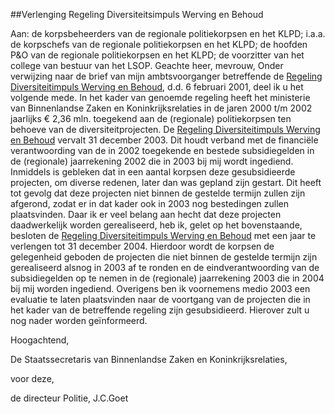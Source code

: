 <meta http-equiv='Content-Type' content='text/html; charset=utf-8' />

##Verlenging Regeling Diversiteitsimpuls Werving en Behoud

Aan: de korpsbeheerders van de regionale politiekorpsen en het KLPD; i.a.a. de korpschefs van de regionale politiekorpsen en het KLPD; de hoofden P&O van de regionale politiekorpsen en het KLPD; de voorzitter van het college van bestuur van het LSOP. Geachte heer, mevrouw,     Onder verwijzing naar de brief van mijn ambtsvoorganger betreffende de [Regeling Diversiteitimpuls Werving en Behoud](../../../../../../../../ministeriele-regeling/regeling/diversiteitsimpuls/werving/en/behoud/BWBR0012219/README.md), d.d. 6 februari 2001, deel ik u het volgende mede. In het kader van genoemde regeling heeft het ministerie van Binnenlandse Zaken en Koninkrijksrelaties in de jaren 2000 t/m 2002 jaarlijks € 2,36 mln. toegekend aan de (regionale) politiekorpsen ten behoeve van de diversiteitprojecten. De [Regeling Diversiteitimpuls Werving en Behoud](../../../../../../../../ministeriele-regeling/regeling/diversiteitsimpuls/werving/en/behoud/BWBR0012219/README.md) vervalt 31 december 2003. Dit houdt verband met de financiële verantwoording van de in 2002 toegekende en bestede subsidiegelden in de (regionale) jaarrekening 2002 die in 2003 bij mij wordt ingediend. Inmiddels is gebleken dat in een aantal korpsen deze gesubsidieerde projecten, om diverse redenen, later dan was gepland zijn gestart. Dit heeft tot gevolg dat deze projecten niet binnen de gestelde termijn zullen zijn afgerond, zodat er in dat kader ook in 2003 nog bestedingen zullen plaatsvinden. Daar ik er veel belang aan hecht dat deze projecten daadwerkelijk worden gerealiseerd, heb ik, gelet op het bovenstaande, besloten de [Regeling Diversiteitimpuls Werving en Behoud](../../../../../../../../ministeriele-regeling/regeling/diversiteitsimpuls/werving/en/behoud/BWBR0012219/README.md) met een jaar te verlengen tot 31 december 2004. Hierdoor wordt de korpsen de gelegenheid geboden de projecten die niet binnen de gestelde termijn zijn gerealiseerd alsnog in 2003 af te ronden en de eindverantwoording van de subsidiegelden op te nemen in de (regionale) jaarrekening 2003 die in 2004 bij mij worden ingediend. Overigens ben ik voornemens medio 2003 een evaluatie te laten plaatsvinden naar de voortgang van de projecten die in het kader van de betreffende regeling zijn gesubsidieerd. Hierover zult u nog nader worden geïnformeerd.     

Hoogachtend,  

De 
Staatssecretaris van Binnenlandse Zaken en Koninkrijksrelaties, 

voor deze,   

de 
directeur Politie, 
J.C.Goet   
